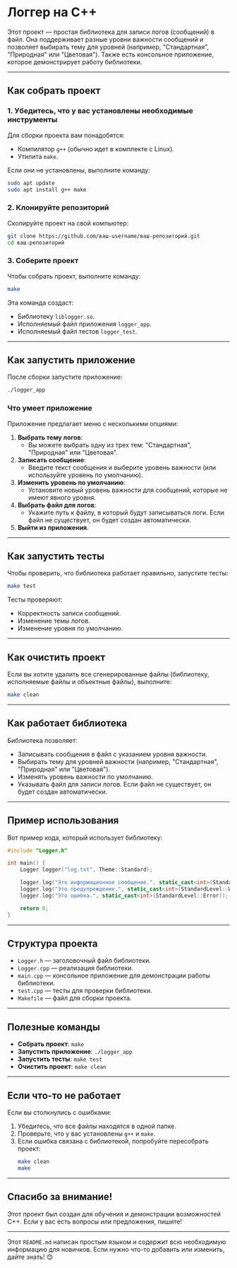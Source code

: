 # Логгер на C++

Этот проект — простая библиотека для записи логов (сообщений) в файл. Она поддерживает разные уровни важности сообщений и позволяет выбирать тему для уровней (например, "Стандартная", "Природная" или "Цветовая"). Также есть консольное приложение, которое демонстрирует работу библиотеки.

---

## Как собрать проект

### 1. Убедитесь, что у вас установлены необходимые инструменты

Для сборки проекта вам понадобятся:
- Компилятор `g++` (обычно идет в комплекте с Linux).
- Утилита `make`.

Если они не установлены, выполните команду:
```bash
sudo apt update
sudo apt install g++ make
```

### 2. Клонируйте репозиторий

Скопируйте проект на свой компьютер:
```bash
git clone https://github.com/ваш-username/ваш-репозиторий.git
cd ваш-репозиторий
```

### 3. Соберите проект

Чтобы собрать проект, выполните команду:
```bash
make
```

Эта команда создаст:
- Библиотеку `liblogger.so`.
- Исполняемый файл приложения `logger_app`.
- Исполняемый файл тестов `logger_test`.

---

## Как запустить приложение

После сборки запустите приложение:
```bash
./logger_app
```

### Что умеет приложение

Приложение предлагает меню с несколькими опциями:
1. **Выбрать тему логов**:
   - Вы можете выбрать одну из трех тем: "Стандартная", "Природная" или "Цветовая".
2. **Записать сообщение**:
   - Введите текст сообщения и выберите уровень важности (или используйте уровень по умолчанию).
3. **Изменить уровень по умолчанию**:
   - Установите новый уровень важности для сообщений, которые не имеют явного уровня.
4. **Выбрать файл для логов**:
   - Укажите путь к файлу, в который будут записываться логи. Если файл не существует, он будет создан автоматически.
5. **Выйти из приложения**.

---

## Как запустить тесты

Чтобы проверить, что библиотека работает правильно, запустите тесты:
```bash
make test
```

Тесты проверяют:
- Корректность записи сообщений.
- Изменение темы логов.
- Изменение уровня по умолчанию.

---

## Как очистить проект

Если вы хотите удалить все сгенерированные файлы (библиотеку, исполняемые файлы и объектные файлы), выполните:
```bash
make clean
```

---

## Как работает библиотека

Библиотека позволяет:
- Записывать сообщения в файл с указанием уровня важности.
- Выбирать тему для уровней важности (например, "Стандартная", "Природная" или "Цветовая").
- Изменять уровень важности по умолчанию.
- Указывать файл для записи логов. Если файл не существует, он будет создан автоматически.

---

## Пример использования

Вот пример кода, который использует библиотеку:

```cpp
#include "Logger.h"

int main() {
    Logger logger("log.txt", Theme::Standard);

    logger.log("Это информационное сообщение.", static_cast<int>(StandardLevel::Info));
    logger.log("Это предупреждение.", static_cast<int>(StandardLevel::Warning));
    logger.log("Это ошибка.", static_cast<int>(StandardLevel::Error));

    return 0;
}
```

---

## Структура проекта

- `Logger.h` — заголовочный файл библиотеки.
- `Logger.cpp` — реализация библиотеки.
- `main.cpp` — консольное приложение для демонстрации работы библиотеки.
- `test.cpp` — тесты для проверки библиотеки.
- `Makefile` — файл для сборки проекта.

---

## Полезные команды

- **Собрать проект**: `make`
- **Запустить приложение**: `./logger_app`
- **Запустить тесты**: `make test`
- **Очистить проект**: `make clean`

---

## Если что-то не работает

Если вы столкнулись с ошибками:
1. Убедитесь, что все файлы находятся в одной папке.
2. Проверьте, что у вас установлены `g++` и `make`.
3. Если ошибка связана с библиотекой, попробуйте пересобрать проект:
   ```bash
   make clean
   make
   ```

---

## Спасибо за внимание!

Этот проект был создан для обучения и демонстрации возможностей C++. Если у вас есть вопросы или предложения, пишите!

---

Этот `README.md` написан простым языком и содержит всю необходимую информацию для новичков. Если нужно что-то добавить или изменить, дайте знать! 😊
